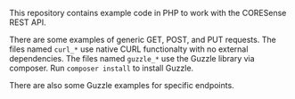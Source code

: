 This repository contains example code in PHP to work with the CORESense REST API.

There are some examples of generic GET, POST, and PUT requests. The files named `curl_*` use native CURL functionalty with no external dependencies. The files named `guzzle_*` use the Guzzle library via composer. Run `composer install` to install Guzzle.

There are also some Guzzle examples for specific endpoints.
